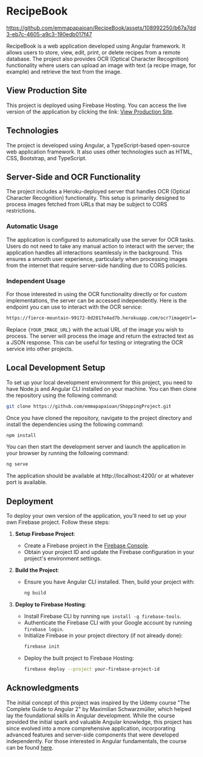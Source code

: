 # RecipeBook

https://github.com/emmapapaioan/RecipeBook/assets/108992250/b67a7dd3-eb7c-4605-a9c3-190edb017f47

RecipeBook is a web application developed using Angular framework. It allows users to store, view, edit, print, or delete recipes from a remote database. The project also provides OCR (Optical Character Recognition) functionality where users can upload an image with text (a recipe image, for example) and retrieve the text from the image.

## View Production Site

This project is deployed using Firebase Hosting. You can access the live version of the application by clicking the link:
[View Production Site](https://recipe-book-41dd4.web.app/).

## Technologies

The project is developed using Angular, a TypeScript-based open-source web application framework. It also uses other technologies such as HTML, CSS, Bootstrap, and TypeScript.

## Server-Side and OCR Functionality

The project includes a Heroku-deployed server that handles OCR (Optical Character Recognition) functionality. This setup is primarily designed to process images fetched from URLs that may be subject to CORS restrictions.

### Automatic Usage
The application is configured to automatically use the server for OCR tasks. Users do not need to take any manual action to interact with the server; the application handles all interactions seamlessly in the background. This ensures a smooth user experience, particularly when processing images from the internet that require server-side handling due to CORS policies.

### Independent Usage
For those interested in using the OCR functionality directly or for custom implementations, the server can be accessed independently. Here is the endpoint you can use to interact with the OCR service:
```bash
https://fierce-mountain-99172-8d2017e4ad7b.herokuapp.com/ocr?imageUrl={YOUR_IMAGE_URL}
```
Replace `{YOUR_IMAGE_URL}` with the actual URL of the image you wish to process. The server will process the image and return the extracted text as a JSON response. This can be useful for testing or integrating the OCR service into other projects.

## Local Development Setup

To set up your local development environment for this project, you need to have Node.js and Angular CLI installed on your machine. You can then clone the repository using the following command:
```bash
git clone https://github.com/emmapapaioan/ShoppingProject.git
```

Once you have cloned the repository, navigate to the project directory and install the dependencies using the following command:
```bash
npm install
```

You can then start the development server and launch the application in your browser by running the following command:
```bash
ng serve
```

The application should be available at http://localhost:4200/ or at whatever port is available.

## Deployment

To deploy your own version of the application, you'll need to set up your own Firebase project. Follow these steps:

1. **Setup Firebase Project**:
   - Create a Firebase project in the [Firebase Console](https://console.firebase.google.com/).
   - Obtain your project ID and update the Firebase configuration in your project's environment settings.

2. **Build the Project**:
   - Ensure you have Angular CLI installed. Then, build your project with:
     ```bash
     ng build
     ```

3. **Deploy to Firebase Hosting**:
   - Install Firebase CLI by running `npm install -g firebase-tools`.
   - Authenticate the Firebase CLI with your Google account by running `firebase login`.
   - Initialize Firebase in your project directory (if not already done):
     ```bash
     firebase init
     ```
   - Deploy the built project to Firebase Hosting:
     ```bash
     firebase deploy --project your-firebase-project-id
     ```
     

## Acknowledgments

The initial concept of this project was inspired by the Udemy course "The Complete Guide to Angular 2" by Maximilian Schwarzmüller, which helped lay the foundational skills in Angular development.
While the course provided the initial spark and valuable Angular knowledge, this project has since evolved into a more comprehensive application, incorporating advanced features and server-side components that were developed independently.
For those interested in Angular fundamentals, the course can be found [here](https://www.udemy.com/course/the-complete-guide-to-angular-2/).

